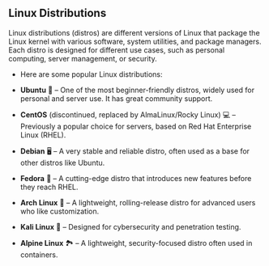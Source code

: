 ## Linux Distributions

Linux distributions (distros) are different versions of Linux that package the Linux kernel with various software, system utilities, and package managers. Each distro is designed for different use cases, such as personal computing, server management, or security. 
- Here are some popular Linux distributions:

- **Ubuntu** 🐧 – One of the most beginner-friendly distros, widely used for personal and server use. It has great community support.
  
- **CentOS** (discontinued, replaced by AlmaLinux/Rocky Linux) 💻 – Previously a popular choice for servers, based on Red Hat Enterprise Linux (RHEL).
  
- **Debian** 🖥️ – A very stable and reliable distro, often used as a base for other distros like Ubuntu.
  
- **Fedora** 🚀 – A cutting-edge distro that introduces new features before they reach RHEL.
  
- **Arch Linux** 🎨 – A lightweight, rolling-release distro for advanced users who like customization.
  
- **Kali Linux** 🔐 – Designed for cybersecurity and penetration testing.
  
- **Alpine Linux** 🏞️ – A lightweight, security-focused distro often used in containers.
